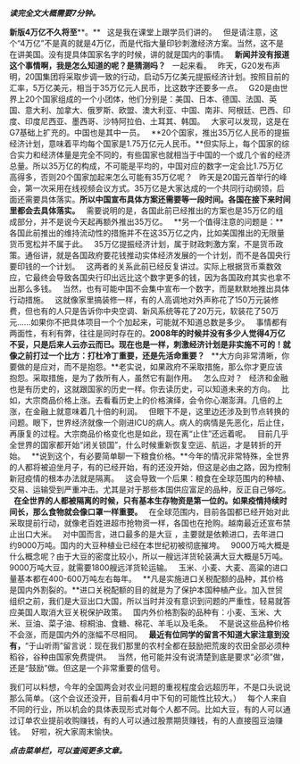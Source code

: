 ***读完全文大概需要7分钟。***  
  
**新版4万亿不久将至****。**
 
这是我在课堂上跟学员们讲的。
 
但是请注意，这个“4万亿”不是真的就是4万亿，而是代指大量印钞刺激经济方案。当然，这不是在讲美国。没有提具体国家名字的时候，讲的就是国内的事情。
 
**新闻并没有报道这个事情啊，我是怎么知道的呢？是猜测吗？**
 
一起来看。
 
昨天，G20发布声明，20国集团将采取步调一致的行动，启动5万亿美元提振经济计划。按照目前的汇率，5万亿美元，相当于35万亿元人民币，比这数字还要多一点。
 
G20是由世界上20个国家组成的一个小团体，他们分别是：美国、日本、德国、法国、英国、意大利、加拿大、俄罗斯、欧盟、澳大利亚、中国、南非、阿根廷、巴西、印度、印度尼西亚、墨西哥、沙特阿拉伯、土耳其、韩国。
 
大家可以发现，这是在G7基础上扩充的。中国也是其中一员。
 
**20个国家，推出35万亿人民币的提振经济计划，意味着平均每个国家是1.75万亿元人民币。**但实际上，每个国家的综合实力和经济体量是完全不同的，有些国家也就相当于中国的一个或几个省的经济总量。所以35万亿的构成，不可能是平均的，中国对应的数字一定会比1.75万亿高得多，否则20个国家加起来怎么可能有35万亿呢？
 
昨天是20国元首举行的峰会，第一次采用在线视频会议方式。35万亿是大家达成的一个共同行动纲领，后面还需要具体落实。**所以中国宣布具体方案还需要等一段时间。各国在接下来时间里都会去具体落实。**
 
需要说明的是，各国此前已经推出的方案也是35万亿的组成部分，并不是说今天起再额外推出35万亿。
 
**另一个值得注意的问题是：**各国此前推出的维持流动性的措施并不在这35万亿之内，比如美国推出的无限量货币宽松并不属于此。
 
35万亿提振经济计划，属于财政刺激方案，不是货币政策。通俗讲，就是各国政府要花钱推动实体经济发展的一个计划，而不是各国央行要印钱的一个计划。
 
这两者的关系此前已经反复讲过。实际上根据货币乘数效应，它最终会导致各国央行印出远比这个数字更多的钱，因为各国政府其实也拿不出那么多钱。
 
当然，也有可能中国不会集中宣布一个数字，而是默默地推出具体行动措施。
 
这就像家里搞装修一样，有的人高调地对外声称花了150万元装修费，但也有的人只是告诉你中央空调、新风系统等花了20万元，软装花了50万元......如果你不把具体项目一个个加起来，可能就不知道总数是多少。
 
事情都有两面性，有利有弊，往往是同时存在的。**2008年的时候并没有多少人觉得4万亿不妥，只是后来人云亦云而已。现在也是一样，刺激经济计划是非实施不可的！就像之前打过一个比方：打杜冷丁重要，还是先活命重要？**
 
**大方向非常清晰，你要做的是应对，而不是抱怨。**老实说，如果政府不采取措施，那么你才更应该抱怨。采取措施，是为了救所有人，虽然它有副作用。
 
怎么应对？
 
经济和金融也是有历史的，这就跟国家的历史一样。你去读历史，可以知道未来的方向。
 
比如，大宗商品价格上涨。去看看历史上的价格演绎，会令你心潮澎湃。几倍的上涨，在金融上就意味着几十倍的利润。
 
但眼下不是，这里边还涉及到节点转换的问题。眼下，世界经济就像一个刚进ICU的病人。病人的病情是先恶化，后止住，再康复的过程。大宗商品价格变化也是如此，现在离“止住”还远着呢。
 
目前几乎全世界的国家都开始“闭关锁国”，什么时候重新恢复空运、航运，才是转折的开始。
 
**说到这个，有必要简单聊一下粮食价格。**今年的情况非常特殊，全世界的人都将被迫坐月子，有的已经开始，有的还没开始，但这是必由之路，因为控制新冠疫情的根本办法就是隔离。
 
这会导致一个后果：粮食在全球范围内的种植、交易、运输受到严重冲击。尤其是对于那些本国供应富足的品种，反正自己够吃。
 
**在全世界的人都被隔离的时候，只有基本生存物资是第一位的。如果疫情持续时间长，那么食物就会像口罩一样重要。**
 
在全球范围内，目前各国都已经开始对此采取提前行动，就像老百姓进超市抢物资一样，各国也在抢购。越南最近还宣布禁止出口大米。
 
对中国而言，进口最多的是大豆 ，主要就是依赖进口，去年进口约9000万吨。国内的大豆种植业已经在本世纪初被彻底摧垮。
 
9000万吨大概是什么概念呢？由于大豆的密度比较小，所以一艘远洋货轮装满大豆大概是5万吨。9000万吨大豆，就需要1800艘远洋货轮运输。
 
玉米、小麦、大麦、高粱的进口量基本都在400-600万吨左右每年。
 
**凡是实施进口关税配额的品种，其价格是国内外割裂的。**进口关税配额的目的就是为了保护本国种植产业。加入世贸组织之前，我们是大豆出口大国，所以当时并没有意识到问题的严重性，轻易就答应美国人取消大豆关税保护政策。
 
国内外价格割裂的品种有：小麦、玉米、大米、豆油、菜子油、棕桐油、食糖、棉花、羊毛以及毛条。
 
不是说这些品种价格不会涨，而是国内外的涨幅不尽相同。
 
**最近有位同学的留言不知道大家注意到没有，**“于山听雨”留言说：现在我们那里的农村全都在鼓励把荒废的农田全部必须种稻谷，谷种由国家免费提供。
 
当然，他可能并没有说清楚到底是要求“必须”做，还是“鼓励”做。但这是一个非常重要的信号。
  
我们可以料想，今年的全国两会对农业问题的重视程度会远超历年，不是口头说说那么简单。（这个会议还没开，目前看4月中下旬的可能性比较大。）
 
每个人来自不同的行业，所以机会的具体表现形式对每个人都不同。比如大豆，有的人可以通过订单农业提前收购赚钱，有的人可以通过股票期货赚钱，有的人直接囤豆油赚钱。
 
好啦，祝大家周末愉快。
  
***点击菜单栏，可以查阅更多文章。***
  
